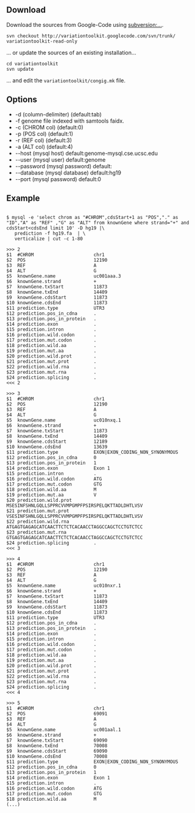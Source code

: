


## Download ##
Download the sources from Google-Code using [subversion:...](http://subversion.apache.org/).
```
svn checkout http://variationtoolkit.googlecode.com/svn/trunk/ variationtoolkit-read-only
```
... or update the sources of an existing installation...
```
cd variationtoolkit
svn update
```
... and edit the `variationtoolkit/congig.mk` file.

## Options ##

  * -d (column-delimiter) (default:tab)
  * -f genome file indexed with samtools faidx.
  * -c (CHROM col) (default:0)
  * -p (POS col) (default:1)
  * -r (REF col) (default:3)
  * -a (ALT col) (default:4)
  * --host (mysql host) default:genome-mysql.cse.ucsc.edu
  * --user (mysql user) default:genome
  * --password (mysql password) default:
  * --database (mysql database) default:hg19
  * --port (mysql password) default:0


## Example ##



```

$ mysql -e 'select chrom as "#CHROM",cdsStart+1 as "POS","." as "ID","A" as "REF" ,"G" as "ALT" from knownGene where strand="+" and cdsStart<cdsEnd limit 10' -D hg19 |\
   prediction -f hg19.fa  | \
   verticalize | cut -c 1-80
   
>>>	2
$1	#CHROM                   	chr1
$2	POS                      	12190
$3	REF                      	A
$4	ALT                      	G
$5	knownGene.name           	uc001aaa.3
$6	knownGene.strand         	+
$7	knownGene.txStart        	11873
$8	knownGene.txEnd          	14409
$9	knownGene.cdsStart       	11873
$10	knownGene.cdsEnd         	11873
$11	prediction.type          	UTR3
$12	prediction.pos_in_cdna   	.
$13	prediction.pos_in_protein	.
$14	prediction.exon          	.
$15	prediction.intron        	.
$16	prediction.wild.codon    	.
$17	prediction.mut.codon     	.
$18	prediction.wild.aa       	.
$19	prediction.mut.aa        	.
$20	prediction.wild.prot     	.
$21	prediction.mut.prot      	.
$22	prediction.wild.rna      	.
$23	prediction.mut.rna       	.
$24	prediction.splicing      	.
<<<	2

>>>	3
$1	#CHROM                   	chr1
$2	POS                      	12190
$3	REF                      	A
$4	ALT                      	G
$5	knownGene.name           	uc010nxq.1
$6	knownGene.strand         	+
$7	knownGene.txStart        	11873
$8	knownGene.txEnd          	14409
$9	knownGene.cdsStart       	12189
$10	knownGene.cdsEnd         	13639
$11	prediction.type          	EXON|EXON_CODING_NON_SYNONYMOUS
$12	prediction.pos_in_cdna   	0
$13	prediction.pos_in_protein	1
$14	prediction.exon          	Exon 1
$15	prediction.intron        	.
$16	prediction.wild.codon    	ATG
$17	prediction.mut.codon     	GTG
$18	prediction.wild.aa       	M
$19	prediction.mut.aa        	V
$20	prediction.wild.prot     	MSESINFSHNLGQLLSPPRCVVMPGMPFPSIRSPELQKTTADLDHTLVSV
$21	prediction.mut.prot      	VSESINFSHNLGQLLSPPRCVVMPGMPFPSIRSPELQKTTADLDHTLVSV
$22	prediction.wild.rna      	ATGAGTGAGAGCATCAACTTCTCTCACAACCTAGGCCAGCTCCTGTCTCC
$23	prediction.mut.rna       	GTGAGTGAGAGCATCAACTTCTCTCACAACCTAGGCCAGCTCCTGTCTCC
$24	prediction.splicing      	.
<<<	3

>>>	4
$1	#CHROM                   	chr1
$2	POS                      	12190
$3	REF                      	A
$4	ALT                      	G
$5	knownGene.name           	uc010nxr.1
$6	knownGene.strand         	+
$7	knownGene.txStart        	11873
$8	knownGene.txEnd          	14409
$9	knownGene.cdsStart       	11873
$10	knownGene.cdsEnd         	11873
$11	prediction.type          	UTR3
$12	prediction.pos_in_cdna   	.
$13	prediction.pos_in_protein	.
$14	prediction.exon          	.
$15	prediction.intron        	.
$16	prediction.wild.codon    	.
$17	prediction.mut.codon     	.
$18	prediction.wild.aa       	.
$19	prediction.mut.aa        	.
$20	prediction.wild.prot     	.
$21	prediction.mut.prot      	.
$22	prediction.wild.rna      	.
$23	prediction.mut.rna       	.
$24	prediction.splicing      	.
<<<	4

>>>	5
$1	#CHROM                   	chr1
$2	POS                      	69091
$3	REF                      	A
$4	ALT                      	G
$5	knownGene.name           	uc001aal.1
$6	knownGene.strand         	+
$7	knownGene.txStart        	69090
$8	knownGene.txEnd          	70008
$9	knownGene.cdsStart       	69090
$10	knownGene.cdsEnd         	70008
$11	prediction.type          	EXON|EXON_CODING_NON_SYNONYMOUS
$12	prediction.pos_in_cdna   	0
$13	prediction.pos_in_protein	1
$14	prediction.exon          	Exon 1
$15	prediction.intron        	.
$16	prediction.wild.codon    	ATG
$17	prediction.mut.codon     	GTG
$18	prediction.wild.aa       	M
(...)

```





